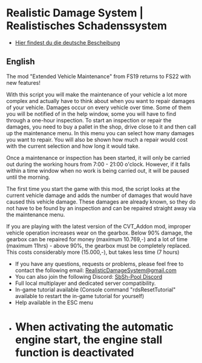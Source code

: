 # Realistic Damage System | Realistisches Schadenssystem

- [Hier findest du die deutsche Bescheibung](#Deutsch)

## English

The mod "Extended Vehicle Maintenance" from FS19 returns to FS22 with new features!

With this script you will make the maintenance of your vehicle a lot more complex and actually have to think about when you want to repair damages of your vehicle.
Damages occur on every vehicle over time. Some of them you will be notified of in the help window, some you will have to find through a one-hour inspection. 
To start an inspection or repair the damages, you need to buy a pallet in the shop, drive close to it and then call up the maintenance menu. In this menu you can select how many damages you want to repair. You will also be shown how much a repair would cost with the current selection and how long it would take. 

Once a maintenance or inspection has been started, it will only be carried out during the working hours from 7:00 - 21:00 o'clock. However, if it falls within a time window when no work is being carried out, it will be paused until the morning.

The first time you start the game with this mod, the script looks at the current vehicle damage and adds the number of damages that would have caused this vehicle damage. These damages are already known, so they do not have to be found by an inspection and can be repaired straight away via the maintenance menu.

If you are playing with the latest version of the CVT_Addon mod, improper vehicle operation increases wear on the gearbox. Below 90% damage, the gearbox can be repaired for money (maximum 10.769,-) and a lot of time (maximum 11hrs) - above 90%, the gearbox must be completely replaced. This costs considerably more (15.000,-), but takes less time (7 hours)

- If you have any questions, requests or problems, please feel free to contact the following email: RealisticDamageSystem@gmail.com
- You can also join the following Discord: [SbSh-Pool Discord](https://discord.com/invite/mfergkwhDu)
- Full local multiplayer and dedicated server compatibility.
- In-game tutorial available
(Console command "rdsResetTutorial" available to restart the in-game tutorial for yourself)
- Help available in the ESC menu
- # When activating the automatic engine start, the engine stall function is deactivated
